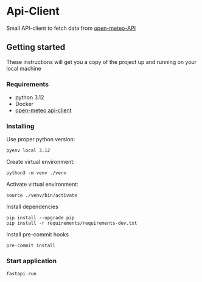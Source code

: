 # Api-Client

Small API-client to fetch data from [open-meteo-API](https://api.open-meteo.com/)

## Getting started

These instructions will get you a copy of the project up and running on your local machine

### Requirements

* python 3.12
* Docker
* [open-meteo api-client](https://github.com/Jan-Brugger/c24-application-api_client)

### Installing

Use proper python version:

    pyenv local 3.12

Create virtual environment:

    python3 -m venv ./venv

Activate virtual environment:

    source ./venv/bin/activate

Install dependencies

    pip install --upgrade pip
    pip install -r requirements/requirements-dev.txt

Install pre-commit hooks

    pre-commit install

### Start application

    fastapi run
